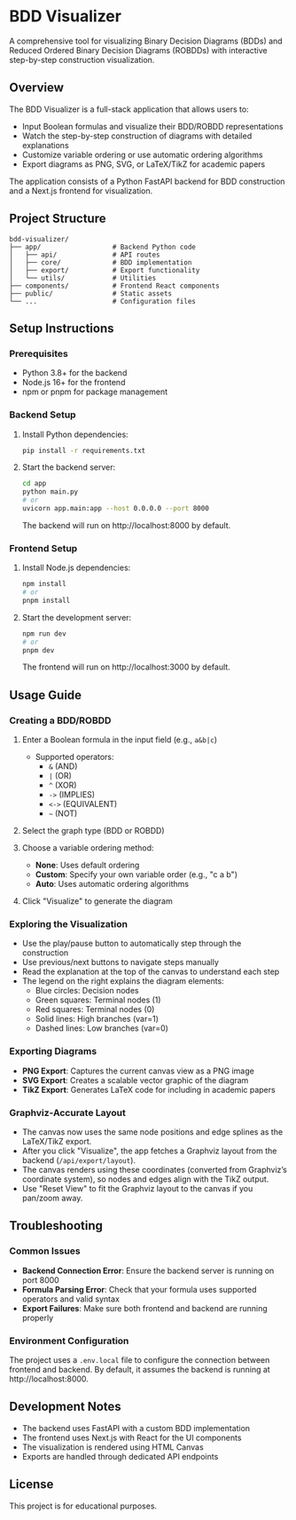 # BDD Visualizer

A comprehensive tool for visualizing Binary Decision Diagrams (BDDs) and Reduced Ordered Binary Decision Diagrams (ROBDDs) with interactive step-by-step construction visualization.

## Overview

The BDD Visualizer is a full-stack application that allows users to:
- Input Boolean formulas and visualize their BDD/ROBDD representations
- Watch the step-by-step construction of diagrams with detailed explanations
- Customize variable ordering or use automatic ordering algorithms
- Export diagrams as PNG, SVG, or LaTeX/TikZ for academic papers

The application consists of a Python FastAPI backend for BDD construction and a Next.js frontend for visualization.

## Project Structure

```
bdd-visualizer/
├── app/                  # Backend Python code
│   ├── api/              # API routes
│   ├── core/             # BDD implementation
│   ├── export/           # Export functionality
│   └── utils/            # Utilities
├── components/           # Frontend React components
├── public/               # Static assets
└── ...                   # Configuration files
```

## Setup Instructions

### Prerequisites

- Python 3.8+ for the backend
- Node.js 16+ for the frontend
- npm or pnpm for package management

### Backend Setup

1. Install Python dependencies:
   ```bash
   pip install -r requirements.txt
   ```

2. Start the backend server:
   ```bash
   cd app
   python main.py
   # or
   uvicorn app.main:app --host 0.0.0.0 --port 8000
   ```
   The backend will run on http://localhost:8000 by default.

### Frontend Setup

1. Install Node.js dependencies:
   ```bash
   npm install
   # or
   pnpm install
   ```

2. Start the development server:
   ```bash
   npm run dev
   # or
   pnpm dev
   ```
   The frontend will run on http://localhost:3000 by default.

## Usage Guide

### Creating a BDD/ROBDD

1. Enter a Boolean formula in the input field (e.g., `a&b|c`)
   - Supported operators:
     - `&` (AND)
     - `|` (OR)
     - `^` (XOR)
     - `->` (IMPLIES)
     - `<->` (EQUIVALENT)
     - `~` (NOT)

2. Select the graph type (BDD or ROBDD)

3. Choose a variable ordering method:
   - **None**: Uses default ordering
   - **Custom**: Specify your own variable order (e.g., "c a b")
   - **Auto**: Uses automatic ordering algorithms

4. Click "Visualize" to generate the diagram

### Exploring the Visualization

- Use the play/pause button to automatically step through the construction
- Use previous/next buttons to navigate steps manually
- Read the explanation at the top of the canvas to understand each step
- The legend on the right explains the diagram elements:
  - Blue circles: Decision nodes
  - Green squares: Terminal nodes (1)
  - Red squares: Terminal nodes (0)
  - Solid lines: High branches (var=1)
  - Dashed lines: Low branches (var=0)

### Exporting Diagrams

- **PNG Export**: Captures the current canvas view as a PNG image
- **SVG Export**: Creates a scalable vector graphic of the diagram
- **TikZ Export**: Generates LaTeX code for including in academic papers

### Graphviz-Accurate Layout

- The canvas now uses the same node positions and edge splines as the LaTeX/TikZ export.
- After you click "Visualize", the app fetches a Graphviz layout from the backend (`/api/export/layout`).
- The canvas renders using these coordinates (converted from Graphviz’s coordinate system), so nodes and edges align with the TikZ output.
- Use "Reset View" to fit the Graphviz layout to the canvas if you pan/zoom away.

## Troubleshooting

### Common Issues

- **Backend Connection Error**: Ensure the backend server is running on port 8000
- **Formula Parsing Error**: Check that your formula uses supported operators and valid syntax
- **Export Failures**: Make sure both frontend and backend are running properly

### Environment Configuration

The project uses a `.env.local` file to configure the connection between frontend and backend. By default, it assumes the backend is running at http://localhost:8000.

## Development Notes

- The backend uses FastAPI with a custom BDD implementation
- The frontend uses Next.js with React for the UI components
- The visualization is rendered using HTML Canvas
- Exports are handled through dedicated API endpoints

## License

This project is for educational purposes.
